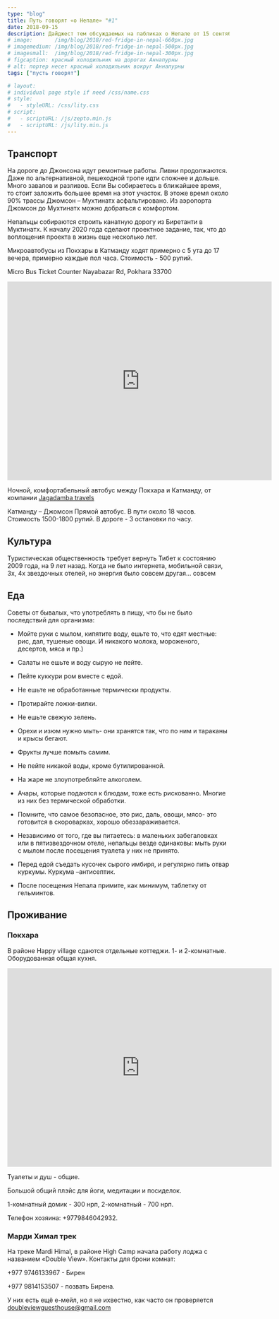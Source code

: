 ```yaml
---
type: "blog"
title: Путь говорят «о Непале» "#1"
date: 2018-09-15
description: Дайджест тем обсуждаемых на пабликах о Непале от 15 сентября 2018 года
# image:       /img/blog/2018/red-fridge-in-nepal-660px.jpg
# imagemedium: /img/blog/2018/red-fridge-in-nepal-500px.jpg
# imagesmall:  /img/blog/2018/red-fridge-in-nepal-300px.jpg
# figcaption: красный холодильник на дорогах Аннапурны
# alt: портер несет красный холодильник вокруг Аннапурны
tags: ["пусть говорят"]

# layout: 
# individual page style if need /css/name.css
# style:
#   - styleURL: /css/lity.css
# script:
#   - scriptURL: /js/zepto.min.js
#   - scriptURL: /js/lity.min.js
---
```

## Транспорт

На дороге до Джонсона идут ремонтные работы. Ливни продолжаются. Даже по альтернативной, пешеходной тропе идти сложнее и дольше. Много завалов и разливов. Если Вы собираетесь в ближайшее время, то стоит заложить большее время на этот участок.
В этоже время около 90% трассы Джомсон – Мухтинатх асфальтировано. Из аэропорта Джомсон до Мухтинатх можно добраться с комфортом.

Непальцы собираются строить канатную дорогу из Биретанти в Муктинатх. К началу 2020 года сделают проектное задание, так, что до воплощения проекта в жизнь еще несколько лет.

Микроавтобусы из Покхары в Катманду ходят примерно с 5 ута до 17 вечера, примерно каждые пол часа. Стоимость - 500 рупий. 

Micro Bus Ticket Counter
Nayabazar Rd, Pokhara 33700
<iframe src="https://www.google.com/maps/embed?pb=!1m18!1m12!1m3!1d3515.8986838125693!2d83.98469291507317!3d28.210390632586304!2m3!1f0!2f0!3f0!3m2!1i1024!2i768!4f13.1!3m3!1m2!1s0x0%3A0xb9562ebec135697a!2sMicro+Bus+Ticket+Counter%2C+Nayabazar+Rd%2C+Pokhara+33700%2C+Nepal!5e0!3m2!1sen!2sru!4v1537125990105" width="600" height="450" frameborder="0" style="border:0" allowfullscreen></iframe>


Ночной, комфортабельный автобус между Покхара и Катманду, от компании  [Jagadamba travels](http://pkrjagadamba.com/)

Катманду – Джомсон Прямой автобус. В пути около 18 часов. Стоимость 1500-1800 рупий. В дороге - 3 остановки по часу.

## Культура

Туристическая общественность требует вернуть Тибет к состоянию 2009 года, на 9 лет назад. Когда не было интернета, мобильной связи, 3х, 4х звездочных отелей, но энергия было совсем другая... совсем

## Еда

Советы от бывалых, что употреблять в пищу, что бы не было последствий для организма:

* Мойте руки с мылом, кипятите воду, ешьте то, что едят местные: рис, дал, тушеные овощи. И никакого молока, мороженого, десертов, мяса и пр.)

* Салаты не ешьте и воду сырую не пейте.

* Пейте куккури ром вместе с едой.

* Не ешьте не обработанные термически продукты. 

* Протирайте ложки-вилки. 

* Не ешьте свежую зелень. 

* Орехи и изюм нужно мыть- они хранятся так, что по ним и тараканы и крысы бегают. 

* Фрукты лучше помыть самим. 

* Не пейте никакой воды, кроме бутилированной.

* На жаре не злоупотребляйте алкоголем. 

* Ачары, которые подаются к блюдам, тоже есть рискованно. Многие из них без термической обработки. 

* Помните, что самое безопасное, это рис, даль, овощи, мясо- это готовится в скороварках, хорошо обеззараживается. 

* Независимо от того, где вы питаетесь: в маленьких забегаловках или в пятизвездочном отеле, непальцы везде одинаковы: мыть руки с мылом после посещения туалета у них не принято.

* Перед едой съедать кусочек сырого имбиря, и регулярно пить отвар куркумы. Куркума –антисептик.

* После посещения Непала примите, как минимум, таблетку от гельминтов.


## Проживание

### Покхара

В районе Happy village сдаются отдельные коттеджи. 1- и 2-комнатные.
Оборудованная общая кухня.
<iframe src="https://www.google.com/maps/embed?pb=!1m14!1m8!1m3!1d14062.337404881479!2d83.94032555186769!3d28.219938275189588!3m2!1i1024!2i768!4f13.1!3m3!1m2!1s0x0%3A0x82beefd18db11add!2sHappy+Village!5e0!3m2!1sen!2sru!4v1537126199640" width="600" height="450" frameborder="0" style="border:0" allowfullscreen></iframe>

Туалеты и душ - общие.

Большой общий плэйс для йоги, медитации и посиделок.

1-комнатный домик - 300 нрп, 2-комнатный - 700 нрп.

Телефон хозяина: +9779846042932.

### Марди Химал трек

На треке Mardi Himal, в районе High Сamp начала работу лоджа с названием «Double View».
Контакты для брони комнат:

+977 9746133967 - Бирен

+977 9814153507 - позвать Бирена.

У них есть ещё е-мейл, но я не ихвестно, как часто он проверяется doubleviewguesthouse@gmail.com
